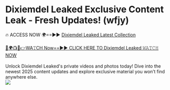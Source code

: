 # Dixiemdel Leaked Exclusive Content Leak - Fresh Updates! (wfjy)

🔥 ACCESS NOW 🌍==►► <a href="https://tinyurl.com/kvy9nzfs" rel="nofollow">Dixiemdel Leaked Latest Collection</a>
<br><br>
[🔴🌍📺📱👉WA𝚃CH Now==►► CLICK HERE TO Dixiemdel Leaked 𝚆𝙰𝚃𝙲𝙷 NOW](https://tinyurl.com/kvy9nzfs)
<br><br>
Unlock Dixiemdel Leaked's private videos and photos today! Dive into the newest 2025 content updates and explore exclusive material you won’t find anywhere else.
<br>
<a href="https://tinyurl.com/kvy9nzfs" rel="nofollow" data-target="animated-image.originalLink"><img src="https://camo.githubusercontent.com/8a4f000d20f83aca3bf7ec5f350d767afa0574a8a352519fd8cfa583a6f93a33/68747470733a2f2f692e696d6775722e636f6d2f644a486b345a712e676966" data-canonical-src="https://i.imgur.com/dJHk4Zq.gif" style="max-width: 100%; display: inline-block;" data-target="animated-image.originalImage"></a>
<br>
